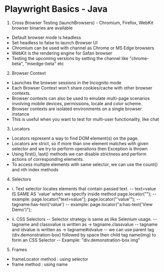 # Playwright Basics - Java

1. Cross Browser Testing (launchBrowsers) - Chromium, Firefox, WebKit browser binaries are available
 - Default browser mode is headless
 - Set headless to false to launch Browser UI
 - Chromium can be used with channel as Chrome or MS Edge browsers
 - WebKit is the rendering engine for Safari browser
 - Testing the upcoming versions by setting the channel like "chrome-beta", "msedge-beta" etc

2. Browser Context
 - Launches the browser sessions in the Incognito mode
 - Each Browser Context won't share cookies/cache with other browser contexts.
 - Browser contexts can also be used to emulate multi-page scenarios involving mobile devices, permissions, locale and color scheme.
 - Browser contexts are isolated environments on a single browser instance
 - This is useful when you want to test for multi-user functionality, like chat
 
 3. Locators
 - Locators represent a way to find DOM element(s) on the page.
 - Locators are strict, so if more than one element matches with given selector and we try to perform operations then Exception is thrown
 - Using first(), last() methods we can disable strictness and perform actions of corresponding elements.
 - To access multiple elements with same selector, we can use the count() and nth index methods
 
 4. Selectors
 - i. Text selector locates elements that contain passed text.
 		-- text=value IS SAME AS 'value' when we specify inside method page.locator("");
 		-- example: page.locator("text=value"); page.locator("'value'");
 		-- tagname:has-text('value')
 		-- example: page.locator("a:has-text('View Demo')");
 			
 - ii. CSS Selectors
 		-- Selector strategy is same as like Selenium usage.
 		-- tagname and classvalue is written as -> tagname.classvalue
 		-- tagname and idvalue is written as -> tagname#idvalue
 		-- we can use parent tag (div.demonstration-box) followed by space then child tag name(img) to form an CSS Selector
 		-- Example: "div.demonstration-box img"

 5. Frames
 - frameLocator method : using selector
 - frame method : using name
